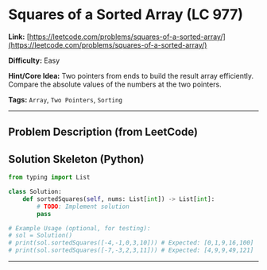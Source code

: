 # Squares of a Sorted Array (LC 977)

**Link:** [https://leetcode.com/problems/squares-of-a-sorted-array/](https://leetcode.com/problems/squares-of-a-sorted-array/)

**Difficulty:** Easy

**Hint/Core Idea:**
Two pointers from ends to build the result array efficiently. Compare the absolute values of the numbers at the two pointers.

**Tags:** `Array`, `Two Pointers`, `Sorting`

---
## Problem Description (from LeetCode)

<!-- Placeholder for the full problem description from LeetCode.
     Copy the problem description here from the LeetCode page for easy reference.
     Example: Given an integer array nums sorted in non-decreasing order, return an array of the squares of each number sorted in non-decreasing order.
-->


## Solution Skeleton (Python)

```python
from typing import List

class Solution:
    def sortedSquares(self, nums: List[int]) -> List[int]:
        # TODO: Implement solution
        pass

# Example Usage (optional, for testing):
# sol = Solution()
# print(sol.sortedSquares([-4,-1,0,3,10])) # Expected: [0,1,9,16,100]
# print(sol.sortedSquares([-7,-3,2,3,11])) # Expected: [4,9,9,49,121]
```
---
